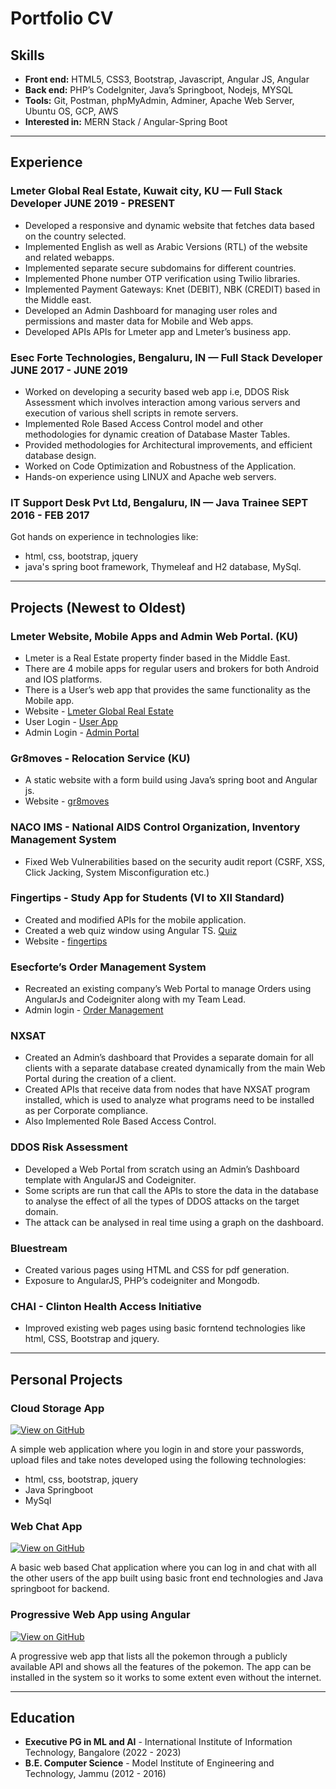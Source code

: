 # Portfolio CV

## Skills

* **Front end:** HTML5, CSS3, Bootstrap, Javascript, Angular JS, Angular
* **Back end:** PHP’s CodeIgniter, Java’s Springboot, Nodejs, MYSQL
* **Tools:** Git, Postman, phpMyAdmin, Adminer, Apache Web Server, Ubuntu OS, GCP, AWS
* **Interested in:** MERN Stack / Angular-Spring Boot 

---
## Experience

### **Lmeter Global Real Estate, Kuwait city, KU** — Full Stack Developer JUNE 2019 - PRESENT


* Developed a responsive and dynamic website that fetches data based on the country selected.
* Implemented English as well as Arabic Versions (RTL) of the website and related webapps.
* Implemented separate secure subdomains for different countries.
* Implemented Phone number OTP verification using Twilio libraries.
* Implemented Payment Gateways: Knet (DEBIT), NBK (CREDIT) based in the Middle east.
* Developed an Admin Dashboard for managing user roles and permissions and master data for Mobile and Web apps.
* Developed APIs APIs for Lmeter app and Lmeter’s business app.

### **Esec Forte Technologies, Bengaluru, IN** — Full Stack Developer JUNE 2017 - JUNE 2019



* Worked on developing a security based web app i.e, DDOS Risk Assessment which involves interaction among various servers and execution of various shell scripts in remote servers. 
 * Implemented Role Based Access Control model and other methodologies for dynamic creation of Database Master Tables. 
 * Provided methodologies for Architectural improvements, and efficient database design. 
 * Worked on Code Optimization and Robustness of the Application. 
 * Hands-on experience using LINUX and Apache web servers.


### **IT Support Desk Pvt Ltd, Bengaluru, IN** — Java Trainee SEPT 2016 - FEB 2017



Got hands on experience in technologies like:
* html, css, bootstrap, jquery
* java's spring boot framework, Thymeleaf and H2 database, MySql.


---
## Projects (Newest to Oldest)

### **Lmeter Website, Mobile Apps and Admin Web Portal. (KU)**

* Lmeter is a Real Estate property finder based in the Middle East.
* There are 4 mobile apps for regular users and brokers for both Android and IOS platforms.
* There is a User’s web app that provides the same functionality as the Mobile app.
* Website -  [Lmeter Global Real Estate](https://www.lmeter.com) 
* User Login -  [User App](https://www.lmeter.com/login)  
* Admin Login - [Admin Portal](https://www.lmeter.com/admin)  

### **Gr8moves - Relocation Service (KU)**

* A static website with a form build using Java’s spring boot and Angular js.
* Website - [gr8moves](https://www.gr8moves.com/) 


### **NACO IMS - National AIDS Control Organization, Inventory Management System**

* Fixed Web Vulnerabilities based on the security audit report (CSRF, XSS, Click Jacking, System Misconfiguration etc.)


### **Fingertips - Study App for Students (VI to XII Standard)**

* Created and modified APIs for the mobile application.
* Created a web quiz window using Angular TS. [Quiz](https://quiz.fingertips.in/)
* Website - [fingertips](https://fingertips.in)


### **Esecforte’s Order Management System**

* Recreated an existing company’s Web Portal to manage Orders using AngularJs and Codeigniter along with my Team Lead.
* Admin login - [Order Management](http://odm.esecdev.com/login) 

### **NXSAT**

* Created an Admin’s dashboard that Provides a separate domain for all clients with a separate database created dynamically from the main Web Portal during the creation of a client.
* Created APIs that receive data from nodes that have NXSAT program installed, which is used to analyze what programs need to be installed as per Corporate compliance.
* Also Implemented Role Based Access Control.

### **DDOS Risk Assessment**

* Developed a Web Portal from scratch using an Admin’s Dashboard template with AngularJS and Codeigniter.
* Some scripts are run that call the APIs to store the data in the database to analyse the effect of all the types of DDOS attacks on the target domain.
* The attack can be analysed in real time using a graph on the dashboard.

### **Bluestream**

* Created various pages using HTML and CSS for pdf generation.
* Exposure to AngularJS, PHP’s codeigniter and Mongodb.

### **CHAI - Clinton Health Access Initiative**

* Improved existing web pages using basic forntend technologies like html, CSS, Bootstrap and jquery.



---
## Personal Projects

### **Cloud Storage App** 
[![View on GitHub](https://img.shields.io/badge/GitHub-View_on_GitHub-blue?logo=GitHub)](https://github.com/sanngeet/cloud-storage-app)

A simple web application where you login in and store your passwords, upload files and take notes developed using the following technologies:
* html, css, bootstrap, jquery
* Java Springboot
* MySql


### **Web Chat App** 
[![View on GitHub](https://img.shields.io/badge/GitHub-View_on_GitHub-blue?logo=GitHub)](https://github.com/sanngeet/basic-chat-app)

A basic web based Chat application where you can log in and chat with all the other users of the app built using basic front end technologies and Java springboot for backend.

### **Progressive Web App using Angular** 
[![View on GitHub](https://img.shields.io/badge/GitHub-View_on_GitHub-blue?logo=GitHub)](https://github.com/sanngeet/pokemon)

A progressive web app that lists all the pokemon through a publicly available API and shows all the features of the pokemon. The app can be installed in the system so it works to some extent even without the internet.

---
## Education

* **Executive PG in ML and AI** - International Institute of Information Technology, Bangalore (2022 - 2023)
* **B.E. Computer Science** - Model Institute of Engineering and Technology, Jammu (2012 - 2016)




